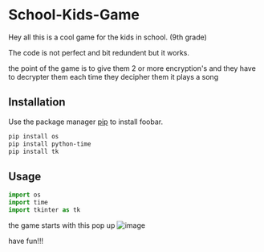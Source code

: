 # School-Kids-Game


Hey all this is a cool game for the kids in school. (9th grade)

The code is not perfect and bit redundent but
it works.

the point of the game is to give them 2 or more encryption's and they have to decrypter them
each time they decipher them it plays a song

## Installation

Use the package manager [pip](https://pip.pypa.io/en/stable/) to install foobar.

```bash
pip install os
pip install python-time
pip install tk
```

## Usage

```python
import os
import time
import tkinter as tk
```



the game starts with this pop up
![image](https://user-images.githubusercontent.com/88611551/209580346-fc817e61-b86b-4d71-bfd5-bce4e9747322.png)

have fun!!!

